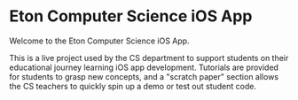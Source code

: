 #  Eton Computer Science iOS App

Welcome to the Eton Computer Science iOS App.

This is a live project used by the CS department to support students on their educational journey learning iOS app development. Tutorials are provided for students to grasp new concepts, and a "scratch paper" section allows the CS teachers to quickly spin up a demo or test out student code. 

